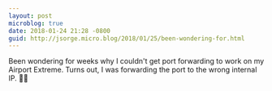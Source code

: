 ```yaml
---
layout: post
microblog: true
date: 2018-01-24 21:28 -0800
guid: http://jsorge.micro.blog/2018/01/25/been-wondering-for.html
---
```

Been wondering for weeks why I couldn't get port forwarding to work on my Airport Extreme. Turns out, I was forwarding the port to the wrong internal IP. 🤦‍♂️
